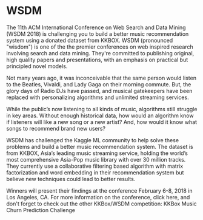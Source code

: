 # WSDM
The 11th ACM International Conference on Web Search and Data Mining (WSDM 2018) is challenging you to build a better music recommendation system using a donated dataset from KKBOX. WSDM (pronounced "wisdom") is one of the the premier conferences on web inspired research involving search and data mining. They're committed to publishing original, high quality papers and presentations, with an emphasis on practical but principled novel models.

Not many years ago, it was inconceivable that the same person would listen to the Beatles, Vivaldi, and Lady Gaga on their morning commute. But, the glory days of Radio DJs have passed, and musical gatekeepers have been replaced with personalizing algorithms and unlimited streaming services.<br>

While the public’s now listening to all kinds of music, algorithms still struggle in key areas. Without enough historical data, how would an algorithm know if listeners will like a new song or a new artist? And, how would it know what songs to recommend brand new users?<br>

WSDM has challenged the Kaggle ML community to help solve these problems and build a better music recommendation system. The dataset is from KKBOX, Asia’s leading music streaming service, holding the world’s most comprehensive Asia-Pop music library with over 30 million tracks. They currently use a collaborative filtering based algorithm with matrix factorization and word embedding in their recommendation system but believe new techniques could lead to better results.<br>

Winners will present their findings at the conference February 6-8, 2018 in Los Angeles, CA. For more information on the conference, click here, and don't forget to check out the other KKBox/WSDM competition: KKBox Music Churn Prediction Challenge<br>

